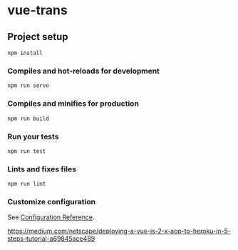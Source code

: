 # vue-trans

## Project setup
```
npm install
```

### Compiles and hot-reloads for development
```
npm run serve
```

### Compiles and minifies for production
```
npm run build
```

### Run your tests
```
npm run test
```

### Lints and fixes files
```
npm run lint
```

### Customize configuration
See [Configuration Reference](https://cli.vuejs.org/config/).

https://medium.com/netscape/deploying-a-vue-js-2-x-app-to-heroku-in-5-steps-tutorial-a69845ace489

